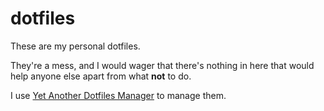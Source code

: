 # dotfiles
These are my personal dotfiles.

They're a mess, and I would wager that there's nothing in here that would help anyone else apart from what __not__ to do.

I use [Yet Another Dotfiles Manager](https://yadm.io) to manage them.

